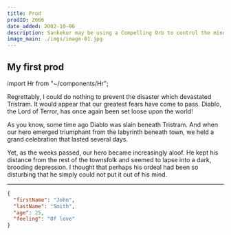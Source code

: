 ```yaml
---
title: Prod
prodID: Z666
date_added: 2002-10-06
description: Sankekur may be using a Compelling Orb to control the minds of the Children of Zakarum.
image_main: ./imgs/image-01.jpg
---
```

## My first prod

import Hr from "~/components/Hr";

Regrettably, I could do nothing to prevent the disaster which devastated Tristram. It would appear that our greatest fears have come to pass. Diablo, the Lord of Terror, has once again been set loose upon the world!

As you know, some time ago Diablo was slain beneath Tristram. And when our hero emerged triumphant from the labyrinth beneath town, we held a grand celebration that lasted several days.

Yet, as the weeks passed, our hero became increasingly aloof. He kept his distance from the rest of the townsfolk and seemed to lapse into a dark, brooding depression. I thought that perhaps his ordeal had been so disturbing that he simply could not put it out of his mind.

---

```json
{
  "firstName": "John",
  "lastName": "Smith",
  "age": 25,
  "feeling": "Of love"
}
```